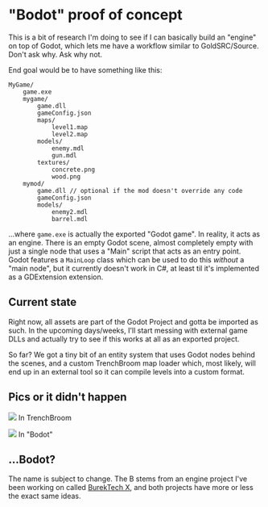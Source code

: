 
# "Bodot" proof of concept

This is a bit of research I'm doing to see if I can basically build an "engine" on top of Godot, which lets me have a workflow similar to GoldSRC/Source. Don't ask why. Ask why not.

End goal would be to have something like this:
```
MyGame/
	game.exe
	mygame/
		game.dll
		gameConfig.json
		maps/
			level1.map
			level2.map
		models/
			enemy.mdl
			gun.mdl
		textures/
			concrete.png
			wood.png
	mymod/
		game.dll // optional if the mod doesn't override any code
		gameConfig.json
		models/
			enemy2.mdl
			barrel.mdl
```
...where `game.exe` is actually the exported "Godot game". In reality, it acts as an engine. There is an empty Godot scene, almost completely empty with just a single node that uses a "Main" script that acts as an entry point. Godot features a `MainLoop` class which can be used to do this *without* a "main node", but it currently doesn't work in C#, at least til it's implemented as a GDExtension extension.

## Current state

Right now, all assets are part of the Godot Project and gotta be imported as such. In the upcoming days/weeks, I'll start messing with external game DLLs and actually try to see if this works at all as an exported project.

So far? We got a tiny bit of an entity system that uses Godot nodes behind the scenes, and a custom TrenchBroom map loader which, most likely, will end up in an external tool so it can compile levels into a custom format.

## Pics or it didn't happen

![](https://i.imgur.com/VGDENIx.jpg)
In TrenchBroom

![](https://i.imgur.com/bvS6WvW.jpg)
In "Bodot"

## ...Bodot?

The name is subject to change. The B stems from an engine project I've been working on called [BurekTech X](https://github.com/Admer456/btx-testbed), and both projects have more or less the exact same ideas.